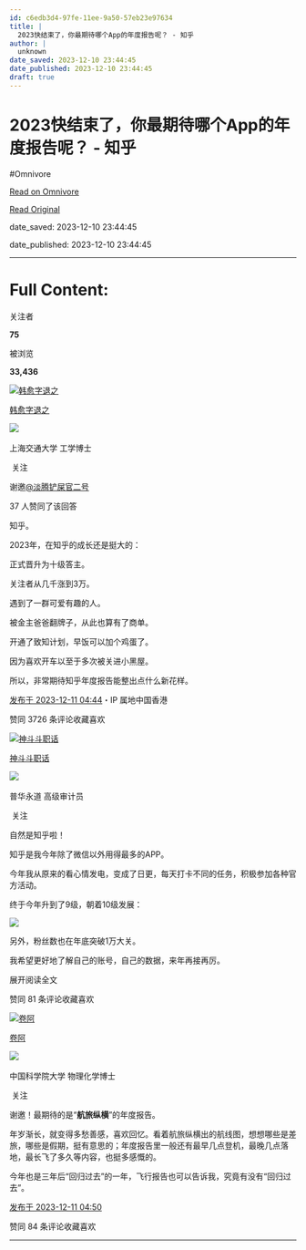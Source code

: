 ```yaml
---
id: c6edb3d4-97fe-11ee-9a50-57eb23e97634
title: |
  2023快结束了，你最期待哪个App的年度报告呢？ - 知乎
author: |
  unknown
date_saved: 2023-12-10 23:44:45
date_published: 2023-12-10 23:44:45
draft: true
---
```


# 2023快结束了，你最期待哪个App的年度报告呢？ - 知乎
#Omnivore

[Read on Omnivore](https://omnivore.app/me/2023-app-18c57fac330)

[Read Original](https://www.zhihu.com/question/634257842/answer/3321352268)

date_saved: 2023-12-10 23:44:45

date_published: 2023-12-10 23:44:45

--- 

# Full Content: 

关注者

**75**

被浏览

**33,436**

[![韩愈字退之](https://proxy-prod.omnivore-image-cache.app/0x0,sRmQsuAMXCerM88qDQLyrVkCu3p0AGRzCWqOMa0pxAGE/https://picx.zhimg.com/v2-b86d82cb5061bb99cc6f254b3140dd05_l.jpg?source=2c26e567)](https://www.zhihu.com/people/ting-zhong-wei-mian-ke)

[韩愈字退之](https://www.zhihu.com/people/ting-zhong-wei-mian-ke)

[​](https://www.zhihu.com/question/48510028)​![](https://proxy-prod.omnivore-image-cache.app/0x0,sEQaOWrSM4sYxMszrQ6lhsM51WgM5AvlqxCkeG6GJZz4/https://pic1.zhimg.com/v2-4812630bc27d642f7cafcd6cdeca3d7a.jpg?source=88ceefae)

上海交通大学 工学博士

​ 关注

谢邀[@淡腾铲屎官二号](https://www.zhihu.com/people/huaxuechanshiguan-66)

37 人赞同了该回答

知乎。

2023年，在知乎的成长还是挺大的：

正式晋升为十级答主。

关注者从几千涨到3万。

遇到了一群可爱有趣的人。

被金主爸爸翻牌子，从此也算有了商单。

开通了致知计划，早饭可以加个鸡蛋了。

因为喜欢开车以至于多次被关进小黑屋。

所以，非常期待知乎年度报告能整出点什么新花样。

[发布于 2023-12-11 04:44](https://www.zhihu.com/question/634257842/answer/3321352268)・IP 属地中国香港

​赞同 37​​26 条评论​收藏​喜欢

[![神斗斗职话](https://proxy-prod.omnivore-image-cache.app/0x0,sL_yzLCQh5rsYWtiJwsAzRQjxeROfk0x3yyEHCXxdfrw/https://pic1.zhimg.com/v2-d4844cbda67b24dc792a36526450ea02_l.jpg?source=1def8aca)](https://www.zhihu.com/people/shen-dou-dou-0511)

[神斗斗职话](https://www.zhihu.com/people/shen-dou-dou-0511)

[​](https://www.zhihu.com/question/48510028)​![](https://proxy-prod.omnivore-image-cache.app/0x0,sRpP1H2oa_TfsDLpATwsIt6ipVLRN7HlUZGTch2Ee4JQ/https://picx.zhimg.com/v2-4812630bc27d642f7cafcd6cdeca3d7a.jpg?source=88ceefae)

普华永道 高级审计员

​ 关注

自然是知乎啦！

知乎是我今年除了微信以外用得最多的APP。

今年我从原来的看心情发电，变成了日更，每天打卡不同的任务，积极参加各种官方活动。

终于今年升到了9级，朝着10级发展：

![](https://proxy-prod.omnivore-image-cache.app/1170x2532,sjs-qY-5TrKgWSUHImuhs-nVTULWyr9sfWSXi6sxq9No/https://picx.zhimg.com/50/v2-27b7fbef6a68b3fc0ea00d6d3255fd84_720w.jpg?source=1def8aca)

另外，粉丝数也在年底突破1万大关。

我希望更好地了解自己的账号，自己的数据，来年再接再厉。

展开阅读全文​

​赞同 8​​1 条评论​收藏​喜欢

[![卷阿](https://proxy-prod.omnivore-image-cache.app/0x0,sstVc3qlZAjZiFqZNbFYTUbGHHYUOPoCM4a4XRamFiQ4/https://pic1.zhimg.com/v2-9f52a3f33c65e3218bb748dd07fa14b8_l.jpg?source=1def8aca)](https://www.zhihu.com/people/juan-a-21-86)

[卷阿](https://www.zhihu.com/people/juan-a-21-86)

[​](https://www.zhihu.com/question/48510028)​![](https://proxy-prod.omnivore-image-cache.app/0x0,sRpP1H2oa_TfsDLpATwsIt6ipVLRN7HlUZGTch2Ee4JQ/https://picx.zhimg.com/v2-4812630bc27d642f7cafcd6cdeca3d7a.jpg?source=88ceefae)

中国科学院大学 物理化学博士

​ 关注

谢邀！最期待的是“**航旅纵横**”的年度报告。

年岁渐长，就变得多愁善感，喜欢回忆。看着航旅纵横出的航线图，想想哪些是差旅，哪些是假期，挺有意思的；年度报告里一般还有最早几点登机，最晚几点落地，最长飞了多久等内容，也挺多感慨的。

今年也是三年后“回归过去”的一年，飞行报告也可以告诉我，究竟有没有“回归过去”。

[发布于 2023-12-11 04:50](https://www.zhihu.com/question/634257842/answer/3321358566)

​赞同 8​​4 条评论​收藏​喜欢

---

